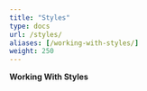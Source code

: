 ```yaml
---
title: "Styles"
type: docs
url: /styles/
aliases: [/working-with-styles/]
weight: 250
---
```


**Working With Styles**
